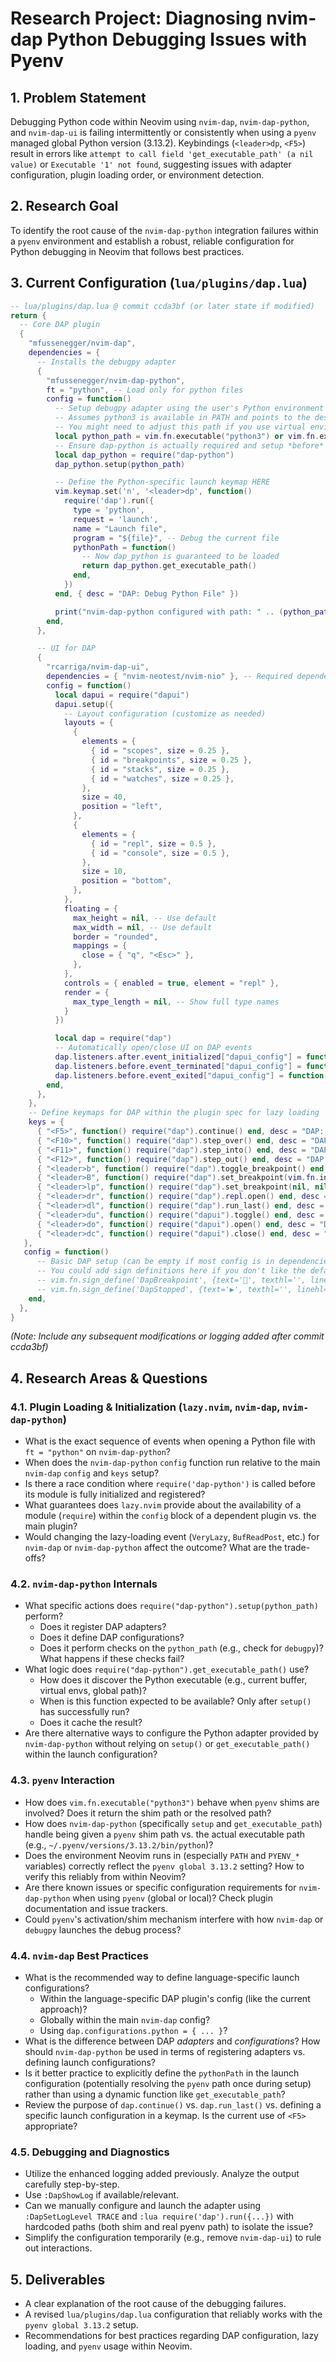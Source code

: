 # Research Project: Diagnosing nvim-dap Python Debugging Issues with Pyenv

## 1. Problem Statement

Debugging Python code within Neovim using `nvim-dap`, `nvim-dap-python`, and `nvim-dap-ui` is failing intermittently or consistently when using a `pyenv` managed global Python version (3.13.2). Keybindings (`<leader>dp`, `<F5>`) result in errors like `attempt to call field 'get_executable_path' (a nil value)` or `Executable '1' not found`, suggesting issues with adapter configuration, plugin loading order, or environment detection.

## 2. Research Goal

To identify the root cause of the `nvim-dap-python` integration failures within a `pyenv` environment and establish a robust, reliable configuration for Python debugging in Neovim that follows best practices.

## 3. Current Configuration (`lua/plugins/dap.lua`)

```lua
-- lua/plugins/dap.lua @ commit ccda3bf (or later state if modified)
return {
  -- Core DAP plugin
  {
    "mfussenegger/nvim-dap",
    dependencies = {
      -- Installs the debugpy adapter
      {
        "mfussenegger/nvim-dap-python",
        ft = "python", -- Load only for python files
        config = function()
          -- Setup debugpy adapter using the user's Python environment
          -- Assumes python3 is available in PATH and points to the desired environment
          -- You might need to adjust this path if you use virtual environments or pyenv
          local python_path = vim.fn.executable("python3") or vim.fn.executable("python") or "python"
          -- Ensure dap-python is actually required and setup *before* defining the keymap
          local dap_python = require("dap-python")
          dap_python.setup(python_path)

          -- Define the Python-specific launch keymap HERE
          vim.keymap.set('n', '<leader>dp', function()
            require('dap').run({
              type = 'python',
              request = 'launch',
              name = "Launch file",
              program = "${file}", -- Debug the current file
              pythonPath = function()
                -- Now dap_python is guaranteed to be loaded
                return dap_python.get_executable_path()
              end,
            })
          end, { desc = "DAP: Debug Python File" })

          print("nvim-dap-python configured with path: " .. (python_path or "nil")) -- Add for debugging
        end,
      },

      -- UI for DAP
      {
        "rcarriga/nvim-dap-ui",
        dependencies = { "nvim-neotest/nvim-nio" }, -- Required dependency
        config = function()
          local dapui = require("dapui")
          dapui.setup({
            -- Layout configuration (customize as needed)
            layouts = {
              {
                elements = {
                  { id = "scopes", size = 0.25 },
                  { id = "breakpoints", size = 0.25 },
                  { id = "stacks", size = 0.25 },
                  { id = "watches", size = 0.25 },
                },
                size = 40,
                position = "left",
              },
              {
                elements = {
                  { id = "repl", size = 0.5 },
                  { id = "console", size = 0.5 },
                },
                size = 10,
                position = "bottom",
              },
            },
            floating = {
              max_height = nil, -- Use default
              max_width = nil, -- Use default
              border = "rounded",
              mappings = {
                close = { "q", "<Esc>" },
              },
            },
            controls = { enabled = true, element = "repl" },
            render = {
              max_type_length = nil, -- Show full type names
            }
          })

          local dap = require("dap")
          -- Automatically open/close UI on DAP events
          dap.listeners.after.event_initialized["dapui_config"] = function() dapui.open() end
          dap.listeners.before.event_terminated["dapui_config"] = function() dapui.close() end
          dap.listeners.before.event_exited["dapui_config"] = function() dapui.close() end
        end,
      },
    },
    -- Define keymaps for DAP within the plugin spec for lazy loading
    keys = {
      { "<F5>", function() require("dap").continue() end, desc = "DAP: Continue" },
      { "<F10>", function() require("dap").step_over() end, desc = "DAP: Step Over" },
      { "<F11>", function() require("dap").step_into() end, desc = "DAP: Step Into" },
      { "<F12>", function() require("dap").step_out() end, desc = "DAP: Step Out" },
      { "<leader>b", function() require("dap").toggle_breakpoint() end, desc = "DAP: Toggle Breakpoint" },
      { "<leader>B", function() require("dap").set_breakpoint(vim.fn.input("Breakpoint condition: ")) end, desc = "DAP: Set Conditional Breakpoint" },
      { "<leader>lp", function() require("dap").set_breakpoint(nil, nil, vim.fn.input("Log point message: ")) end, desc = "DAP: Set Logpoint" },
      { "<leader>dr", function() require("dap").repl.open() end, desc = "DAP: Open REPL" },
      { "<leader>dl", function() require("dap").run_last() end, desc = "DAP: Run Last" },
      { "<leader>du", function() require("dapui").toggle() end, desc = "DAP: Toggle UI" },
      { "<leader>do", function() require("dapui").open() end, desc = "DAP: Open UI" },
      { "<leader>dc", function() require("dapui").close() end, desc = "DAP: Close UI" },
   },
   config = function()
      -- Basic DAP setup (can be empty if most config is in dependencies)
      -- You could add sign definitions here if you don't like the defaults
      -- vim.fn.sign_define('DapBreakpoint', {text='🛑', texthl='', linehl='', numhl=''})
      -- vim.fn.sign_define('DapStopped', {text='▶️', texthl='', linehl='DiagnosticUnderline', numhl=''})
    end,
  },
}

```

*(Note: Include any subsequent modifications or logging added after commit ccda3bf)*

## 4. Research Areas & Questions

### 4.1. Plugin Loading & Initialization (`lazy.nvim`, `nvim-dap`, `nvim-dap-python`)

*   What is the exact sequence of events when opening a Python file with `ft = "python"` on `nvim-dap-python`?
*   When does the `nvim-dap-python` `config` function run relative to the main `nvim-dap` `config` and `keys` setup?
*   Is there a race condition where `require('dap-python')` is called before its module is fully initialized and registered?
*   What guarantees does `lazy.nvim` provide about the availability of a module (`require`) within the `config` block of a dependent plugin vs. the main plugin?
*   Would changing the lazy-loading event (`VeryLazy`, `BufReadPost`, etc.) for `nvim-dap` or `nvim-dap-python` affect the outcome? What are the trade-offs?

### 4.2. `nvim-dap-python` Internals

*   What specific actions does `require("dap-python").setup(python_path)` perform?
    *   Does it register DAP adapters?
    *   Does it define DAP configurations?
    *   Does it perform checks on the `python_path` (e.g., check for `debugpy`)? What happens if these checks fail?
*   What logic does `require("dap-python").get_executable_path()` use?
    *   How does it discover the Python executable (e.g., current buffer, virtual envs, global path)?
    *   When is this function expected to be available? Only after `setup()` has successfully run?
    *   Does it cache the result?
*   Are there alternative ways to configure the Python adapter provided by `nvim-dap-python` without relying on `setup()` or `get_executable_path()` within the launch configuration?

### 4.3. `pyenv` Interaction

*   How does `vim.fn.executable("python3")` behave when `pyenv` shims are involved? Does it return the shim path or the resolved path?
*   How does `nvim-dap-python` (specifically `setup` and `get_executable_path`) handle being given a `pyenv` shim path vs. the actual executable path (e.g., `~/.pyenv/versions/3.13.2/bin/python`)?
*   Does the environment Neovim runs in (especially `PATH` and `PYENV_*` variables) correctly reflect the `pyenv global 3.13.2` setting? How to verify this reliably from within Neovim?
*   Are there known issues or specific configuration requirements for `nvim-dap-python` when using `pyenv` (global or local)? Check plugin documentation and issue trackers.
*   Could `pyenv`'s activation/shim mechanism interfere with how `nvim-dap` or `debugpy` launches the debug process?

### 4.4. `nvim-dap` Best Practices

*   What is the recommended way to define language-specific launch configurations?
    *   Within the language-specific DAP plugin's config (like the current approach)?
    *   Globally within the main `nvim-dap` config?
    *   Using `dap.configurations.python = { ... }`?
*   What is the difference between DAP *adapters* and *configurations*? How should `nvim-dap-python` be used in terms of registering adapters vs. defining launch configurations?
*   Is it better practice to explicitly define the `pythonPath` in the launch configuration (potentially resolving the `pyenv` path once during setup) rather than using a dynamic function like `get_executable_path`?
*   Review the purpose of `dap.continue()` vs. `dap.run_last()` vs. defining a specific launch configuration in a keymap. Is the current use of `<F5>` appropriate?

### 4.5. Debugging and Diagnostics

*   Utilize the enhanced logging added previously. Analyze the output carefully step-by-step.
*   Use `:DapShowLog` if available/relevant.
*   Can we manually configure and launch the adapter using `:DapSetLogLevel TRACE` and `:lua require('dap').run({...})` with hardcoded paths (both shim and real pyenv path) to isolate the issue?
*   Simplify the configuration temporarily (e.g., remove `nvim-dap-ui`) to rule out interactions.

## 5. Deliverables

*   A clear explanation of the root cause of the debugging failures.
*   A revised `lua/plugins/dap.lua` configuration that reliably works with the `pyenv global 3.13.2` setup.
*   Recommendations for best practices regarding DAP configuration, lazy loading, and `pyenv` usage within Neovim.
